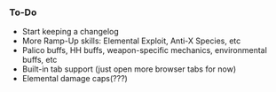 ### To-Do

- Start keeping a changelog
- More Ramp-Up skills: Elemental Exploit, Anti-X Species, etc
- Palico buffs, HH buffs, weapon-specific mechanics, environmental buffs, etc
- Built-in tab support (just open more browser tabs for now)
- Elemental damage caps(???)
